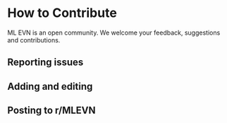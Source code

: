 # How to Contribute

ML EVN is an open community.  We welcome your feedback, suggestions and contributions.

## Reporting issues


## Adding and editing


## Posting to r/MLEVN
